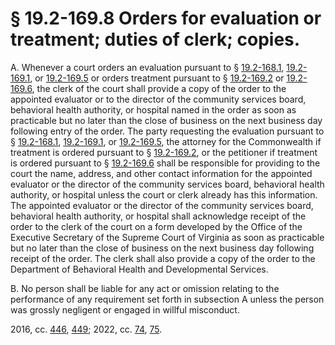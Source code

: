 # § 19.2-169.8 Orders for evaluation or treatment; duties of clerk; copies.

<p>A. Whenever a court orders an evaluation pursuant to § <a href='/vacode/19.2-168.1/'>19.2-168.1</a>, <a href='/vacode/19.2-169.1/'>19.2-169.1</a>, or <a href='/vacode/19.2-169.5/'>19.2-169.5</a> or orders treatment pursuant to § <a href='/vacode/19.2-169.2/'>19.2-169.2</a> or <a href='/vacode/19.2-169.6/'>19.2-169.6</a>, the clerk of the court shall provide a copy of the order to the appointed evaluator or to the director of the community services board, behavioral health authority, or hospital named in the order as soon as practicable but no later than the close of business on the next business day following entry of the order. The party requesting the evaluation pursuant to § <a href='/vacode/19.2-168.1/'>19.2-168.1</a>, <a href='/vacode/19.2-169.1/'>19.2-169.1</a>, or <a href='/vacode/19.2-169.5/'>19.2-169.5</a>, the attorney for the Commonwealth if treatment is ordered pursuant to § <a href='/vacode/19.2-169.2/'>19.2-169.2</a>, or the petitioner if treatment is ordered pursuant to § <a href='/vacode/19.2-169.6/'>19.2-169.6</a> shall be responsible for providing to the court the name, address, and other contact information for the appointed evaluator or the director of the community services board, behavioral health authority, or hospital unless the court or clerk already has this information. The appointed evaluator or the director of the community services board, behavioral health authority, or hospital shall acknowledge receipt of the order to the clerk of the court on a form developed by the Office of the Executive Secretary of the Supreme Court of Virginia as soon as practicable but no later than the close of business on the next business day following receipt of the order. The clerk shall also provide a copy of the order to the Department of Behavioral Health and Developmental Services.</p><p>B. No person shall be liable for any act or omission relating to the performance of any requirement set forth in subsection A unless the person was grossly negligent or engaged in willful misconduct.</p><p>2016, cc. <a href='http://lis.virginia.gov/cgi-bin/legp604.exe?161+ful+CHAP0446'>446</a>, <a href='http://lis.virginia.gov/cgi-bin/legp604.exe?161+ful+CHAP0449'>449</a>; 2022, cc. <a href='http://lis.virginia.gov/cgi-bin/legp604.exe?221+ful+CHAP0074'>74</a>, <a href='http://lis.virginia.gov/cgi-bin/legp604.exe?221+ful+CHAP0075'>75</a>.</p>
